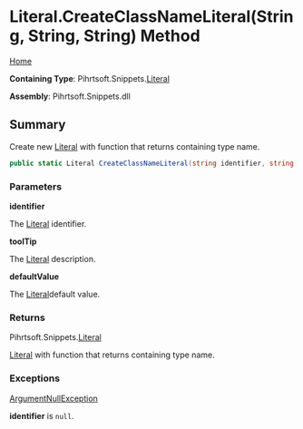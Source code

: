 <a name="_top"></a>

# Literal\.CreateClassNameLiteral\(String, String, String\) Method

[Home](../../../../README.md#_top)

**Containing Type**: Pihrtsoft\.Snippets\.[Literal](../README.md#_top)

**Assembly**: Pihrtsoft\.Snippets\.dll

## Summary

Create new [Literal](../README.md#_top) with function that returns containing type name\.

```csharp
public static Literal CreateClassNameLiteral(string identifier, string toolTip = null, string defaultValue = "")
```

### Parameters

**identifier**

The [Literal](../README.md#_top) identifier\.

**toolTip**

The [Literal](../README.md#_top) description\.

**defaultValue**

The [Literal](../README.md#_top)default value\.

### Returns

Pihrtsoft\.Snippets\.[Literal](../README.md#_top)

[Literal](../README.md#_top) with function that returns containing type name\.

### Exceptions

[ArgumentNullException](https://docs.microsoft.com/en-us/dotnet/api/system.argumentnullexception)

**identifier** is `null`\.

